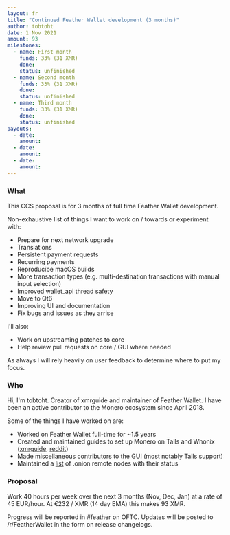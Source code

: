 ```yaml
---
layout: fr
title: "Continued Feather Wallet development (3 months)"
author: tobtoht
date: 1 Nov 2021
amount: 93
milestones:
  - name: First month 
    funds: 33% (31 XMR)
    done: 
    status: unfinished
  - name: Second month
    funds: 33% (31 XMR)
    done: 
    status: unfinished
  - name: Third month
    funds: 33% (31 XMR)
    done: 
    status: unfinished
payouts:
  - date:
    amount:
  - date:
    amount:
  - date:
    amount:
---
```


### What

This CCS proposal is for 3 months of full time Feather Wallet development.

Non-exhaustive list of things I want to work on / towards or experiment with:

- Prepare for next network upgrade
- Translations
- Persistent payment requests
- Recurring payments
- Reproducibe macOS builds
- More transaction types (e.g. multi-destination transactions with manual input selection)
- Improved wallet_api thread safety
- Move to Qt6
- Improving UI and documentation
- Fix bugs and issues as they arrise

I'll also:

- Work on upstreaming patches to core
- Help review pull requests on core / GUI where needed

As always I will rely heavily on user feedback to determine where to put my focus.

### Who

Hi, I'm tobtoht. Creator of xmrguide and maintainer of Feather Wallet.
I have been an active contributor to the Monero ecosystem since April 2018.

Some of the things I have worked on are:

- Worked on Feather Wallet full-time for ~1.5 years
- Created and maintained guides to set up Monero on Tails and Whonix ([xmrguide](https://xmrguide.org), [reddit](https://old.reddit.com/r/Monero/comments/h8pbc2/))
- Made miscellaneous contributors to the GUI (most notably Tails support)
- Maintained a [list](http://xmrguide.org/remote_nodes) of .onion remote nodes with their status

### Proposal

Work 40 hours per week over the next 3 months (Nov, Dec, Jan) at a rate of 45 EUR/hour. At €232 / XMR (14 day EMA) this makes 93 XMR.

Progress will be reported in #feather on OFTC. Updates will be posted to /r/FeatherWallet in the form on release changelogs.
